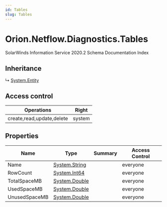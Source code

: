 ```yaml
---
id: Tables
slug: Tables
---
```


# Orion.Netflow.Diagnostics.Tables

SolarWinds Information Service 2020.2 Schema Documentation Index

## Inheritance

↳ [System.Entity](./../System/Entity)

## Access control

| Operations | Right |
| ------ | ------ |
| create,read,update,delete | system |

## Properties

| Name | Type | Summary | Access Control |
| ------ | ------ | ------ | ------ |
| Name | [System.String](https://docs.microsoft.com/en-us/dotnet/api/system.string) |  | everyone |
| RowCount | [System.Int64](https://docs.microsoft.com/en-us/dotnet/api/system.int64) |  | everyone |
| TotalSpaceMB | [System.Double](https://docs.microsoft.com/en-us/dotnet/api/system.double) |  | everyone |
| UsedSpaceMB | [System.Double](https://docs.microsoft.com/en-us/dotnet/api/system.double) |  | everyone |
| UnusedSpaceMB | [System.Double](https://docs.microsoft.com/en-us/dotnet/api/system.double) |  | everyone |

